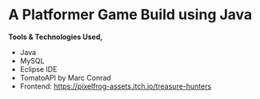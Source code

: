 # A Platformer Game Build using Java

**Tools & Technologies Used,**
- Java
- MySQL
- Eclipse IDE
- TomatoAPI by Marc Conrad
- Frontend: https://pixelfrog-assets.itch.io/treasure-hunters
